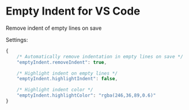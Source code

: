 # Empty Indent for VS Code

Remove indent of empty lines on save


Settings:

```js
{
	/* Automatically remove indentation in empty lines on save */
	"emptyIndent.removeIndent": true,

	/* Highlight indent on empty lines */
	"emptyIndent.highlightIndent": false,

	/* Highlight indent color */
	"emptyIndent.highlightColor": "rgba(246,36,89,0.6)"
}
```

